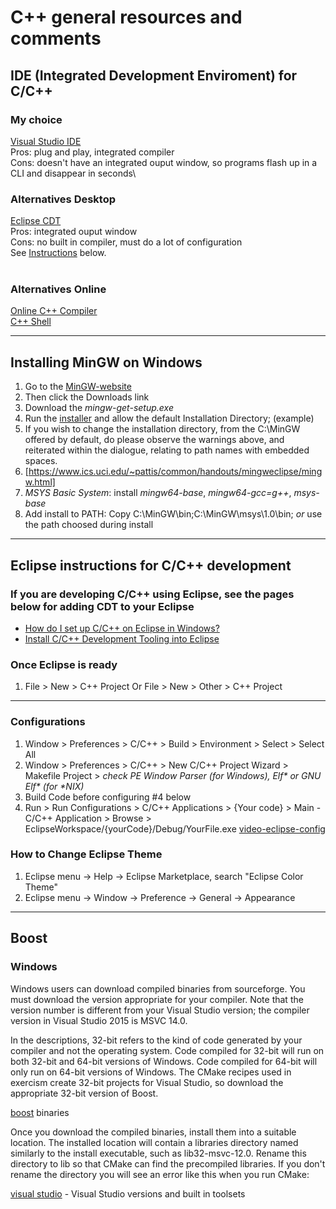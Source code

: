 # C++ general resources and comments

## IDE (Integrated Development Enviroment) for C/C++ 
### My choice
[Visual Studio IDE](https://visualstudio.microsoft.com/vs/)\
Pros: plug and play, integrated compiler\
Cons: doesn't have an integrated ouput window, so programs flash up in a CLI and disappear in seconds\

### Alternatives Desktop
[Eclipse CDT](https://www.eclipse.org/cdt/)\
Pros: integrated ouput window\
Cons: no built in compiler, must do a lot of configuration\
See [Instructions](#cdt) below.\
<br>
### Alternatives Online
[Online C++ Compiler](https://www.onlinegdb.com/online_c++_compiler)\
[C++ Shell](http://cpp.sh/)

---
## Installing MinGW on Windows

1. Go to the [MinGW-website](http://www.mingw.org/)
2. Then click the Downloads link
3. Download the _mingw-get-setup.exe_
4. Run the [installer](http://www.mingw.org/wiki/Getting_Started) and allow the default Installation Directory; (example)
5. If you wish to change the installation directory, from the C:\MinGW offered by default, do please observe the warnings above, and reiterated within the dialogue, relating to path names with embedded spaces.
6. [https://www.ics.uci.edu/~pattis/common/handouts/mingweclipse/mingw.html]
7. _MSYS Basic System_: install *mingw64-base*, *mingw64-gcc=g++*, *msys-base*
8. Add install to PATH: Copy C:\MinGW\bin;C:\MinGW\msys\1.0\bin; _or_ use the path choosed during install
---
## Eclipse instructions for C/C++ development<a name="cdt"></a>
### If you are developing C/C++ using Eclipse, see the pages below for adding CDT to your Eclipse
* [How do I set up C/C++ on Eclipse in Windows?](https://www.tutorialspoint.com/How-do-I-set-up-C-Cplusplus-on-Eclipse-in-Windows)
* [Install C/C++ Development Tooling into Eclipse](https://o7planning.org/en/10465/install-c-cpp-development-tooling-into-eclipse)
### Once Eclipse is ready 
1. File > New > C++ Project Or File > New > Other > C++ Project
---
### Configurations 
1. Window > Preferences > C/C++ > Build > Environment > Select > Select All 
2. Window > Preferences > C/C++ > New C/C++ Project Wizard > Makefile Project > _check PE Window Parser (for Windows), Elf* or GNU Elf* (for *NIX)_
3. Build Code before configuring #4 below
4. Run > Run Configurations > C/C++ Applications > {Your code} >  Main - C/C++ Application > Browse > EclipseWorkspace/{yourCode}/Debug/YourFile.exe
[video-eclipse-config](https://www.youtube.com/watch?v=LM3wD7UN3nA)

### How to Change Eclipse Theme
1. Eclipse menu -> Help -> Eclipse Marketplace, search "Eclipse Color Theme"
2. Eclipse menu -> Window -> Preference -> General -> Appearance
---
## Boost 
### Windows
Windows users can download compiled binaries from sourceforge. You must download the version appropriate for your compiler. Note that the version number is different from your Visual Studio version; the compiler version in Visual Studio 2015 is MSVC 14.0.

In the descriptions, 32-bit refers to the kind of code generated by your compiler and not the operating system. Code compiled for 32-bit will run on both 32-bit and 64-bit versions of Windows. Code compiled for 64-bit will only run on 64-bit versions of Windows. The CMake recipes used in exercism create 32-bit projects for Visual Studio, so download the appropriate 32-bit version of Boost.

[boost](https://sourceforge.net/projects/boost/files/boost-binaries/1.65.1/) binaries

Once you download the compiled binaries, install them into a suitable location. The installed location will contain a libraries directory named similarly to the install executable, such as lib32-msvc-12.0. Rename this directory to lib so that CMake can find the precompiled libraries. If you don't rename the directory you will see an error like this when you run CMake:



[visual studio](https://blogs.msdn.microsoft.com/vcblog/2017/11/15/side-by-side-minor-version-msvc-toolsets-in-visual-studio-2017/) - Visual Studio versions and built in toolsets